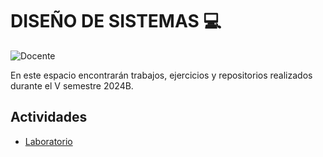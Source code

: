 # DISEÑO DE SISTEMAS  💻
![Docente](https://img.shields.io/badge/Docente-Luis_Angel_Vargas_Narvaez-%23FF8000.svg?style=for-the-badge&logo=Docente)

En este espacio encontrarán trabajos, ejercicios y repositorios realizados durante el V semestre 2024B.

## Actividades  

- [Laboratorio](Laboratorio_caso_de_usos_Caso_de_Uso_9/Imagenes)
